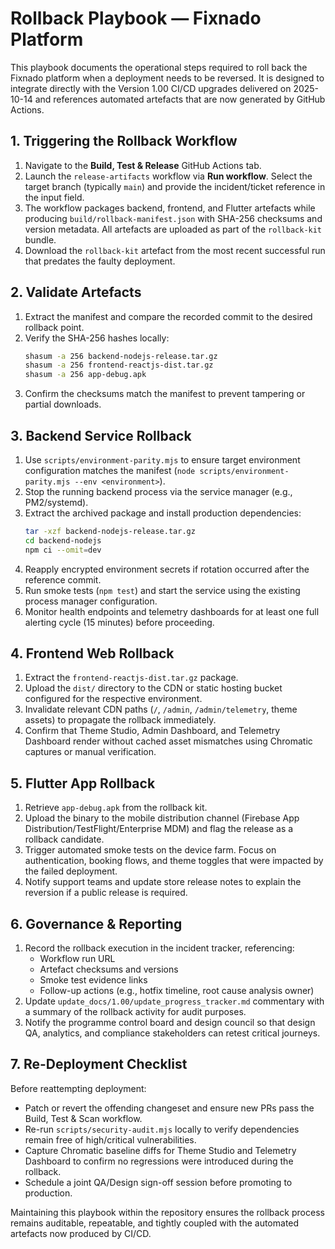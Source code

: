 # Rollback Playbook — Fixnado Platform

This playbook documents the operational steps required to roll back the Fixnado platform when a deployment needs to be reversed. It is designed to integrate directly with the Version 1.00 CI/CD upgrades delivered on 2025-10-14 and references automated artefacts that are now generated by GitHub Actions.

## 1. Triggering the Rollback Workflow
1. Navigate to the **Build, Test & Release** GitHub Actions tab.
2. Launch the `release-artifacts` workflow via **Run workflow**. Select the target branch (typically `main`) and provide the incident/ticket reference in the input field.
3. The workflow packages backend, frontend, and Flutter artefacts while producing `build/rollback-manifest.json` with SHA-256 checksums and version metadata. All artefacts are uploaded as part of the `rollback-kit` bundle.
4. Download the `rollback-kit` artefact from the most recent successful run that predates the faulty deployment.

## 2. Validate Artefacts
1. Extract the manifest and compare the recorded commit to the desired rollback point.
2. Verify the SHA-256 hashes locally:
   ```bash
   shasum -a 256 backend-nodejs-release.tar.gz
   shasum -a 256 frontend-reactjs-dist.tar.gz
   shasum -a 256 app-debug.apk
   ```
3. Confirm the checksums match the manifest to prevent tampering or partial downloads.

## 3. Backend Service Rollback
1. Use `scripts/environment-parity.mjs` to ensure target environment configuration matches the manifest (`node scripts/environment-parity.mjs --env <environment>`).
2. Stop the running backend process via the service manager (e.g., PM2/systemd).
3. Extract the archived package and install production dependencies:
   ```bash
   tar -xzf backend-nodejs-release.tar.gz
   cd backend-nodejs
   npm ci --omit=dev
   ```
4. Reapply encrypted environment secrets if rotation occurred after the reference commit.
5. Run smoke tests (`npm test`) and start the service using the existing process manager configuration.
6. Monitor health endpoints and telemetry dashboards for at least one full alerting cycle (15 minutes) before proceeding.

## 4. Frontend Web Rollback
1. Extract the `frontend-reactjs-dist.tar.gz` package.
2. Upload the `dist/` directory to the CDN or static hosting bucket configured for the respective environment.
3. Invalidate relevant CDN paths (`/`, `/admin`, `/admin/telemetry`, theme assets) to propagate the rollback immediately.
4. Confirm that Theme Studio, Admin Dashboard, and Telemetry Dashboard render without cached asset mismatches using Chromatic captures or manual verification.

## 5. Flutter App Rollback
1. Retrieve `app-debug.apk` from the rollback kit.
2. Upload the binary to the mobile distribution channel (Firebase App Distribution/TestFlight/Enterprise MDM) and flag the release as a rollback candidate.
3. Trigger automated smoke tests on the device farm. Focus on authentication, booking flows, and theme toggles that were impacted by the failed deployment.
4. Notify support teams and update store release notes to explain the reversion if a public release is required.

## 6. Governance & Reporting
1. Record the rollback execution in the incident tracker, referencing:
   - Workflow run URL
   - Artefact checksums and versions
   - Smoke test evidence links
   - Follow-up actions (e.g., hotfix timeline, root cause analysis owner)
2. Update `update_docs/1.00/update_progress_tracker.md` commentary with a summary of the rollback activity for audit purposes.
3. Notify the programme control board and design council so that design QA, analytics, and compliance stakeholders can retest critical journeys.

## 7. Re-Deployment Checklist
Before reattempting deployment:
- Patch or revert the offending changeset and ensure new PRs pass the Build, Test & Scan workflow.
- Re-run `scripts/security-audit.mjs` locally to verify dependencies remain free of high/critical vulnerabilities.
- Capture Chromatic baseline diffs for Theme Studio and Telemetry Dashboard to confirm no regressions were introduced during the rollback.
- Schedule a joint QA/Design sign-off session before promoting to production.

Maintaining this playbook within the repository ensures the rollback process remains auditable, repeatable, and tightly coupled with the automated artefacts now produced by CI/CD.
